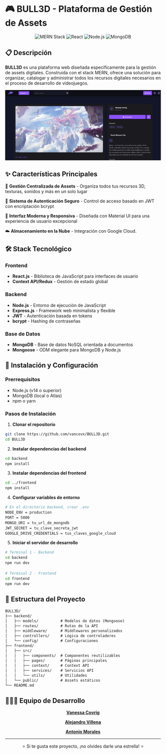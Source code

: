 # 🎮 BULL3D - Plataforma de Gestión de Assets

<div align="center">
  <img src="https://img.shields.io/badge/Stack-MERN-61DAFB?style=for-the-badge&logo=react&logoColor=white" alt="MERN Stack">
  <img src="https://img.shields.io/badge/Frontend-React-61DAFB?style=for-the-badge&logo=react&logoColor=white" alt="React">
  <img src="https://img.shields.io/badge/Backend-Node.js-339933?style=for-the-badge&logo=node.js&logoColor=white" alt="Node.js">
  <img src="https://img.shields.io/badge/Database-MongoDB-47A248?style=for-the-badge&logo=mongodb&logoColor=white" alt="MongoDB">
</div>

## 📋 Descripción

**BULL3D** es una plataforma web diseñada específicamente para la gestión de assets digitales. Construida con el stack MERN, ofrece una solución para organizar, catalogar y administrar todos los recursos digitales necesarios en el proceso de desarrollo de videojuegos.

![Aplicación en funcionamiento](GitHub.png)

## ✨ Características Principales

🎯 **Gestión Centralizada de Assets** - Organiza todos tus recursos 3D, texturas, sonidos y más en un solo lugar

🔐 **Sistema de Autenticación Seguro** - Control de acceso basado en JWT con encriptación bcrypt

📱 **Interfaz Moderna y Responsiva** - Diseñada con Material UI para una experiencia de usuario excepcional

☁️ **Almacenamiento en la Nube** - Integración con Google Cloud.


## 🛠️ Stack Tecnológico

### Frontend
- **React.js** - Biblioteca de JavaScript para interfaces de usuario
- **Context API/Redux** - Gestión de estado global

### Backend
- **Node.js** - Entorno de ejecución de JavaScript
- **Express.js** - Framework web minimalista y flexible
- **JWT** - Autenticación basada en tokens
- **bcrypt** - Hashing de contraseñas

### Base de Datos
- **MongoDB** - Base de datos NoSQL orientada a documentos
- **Mongoose** - ODM elegante para MongoDB y Node.js


## 🚀 Instalación y Configuración

### Prerrequisitos
- Node.js (v14 o superior)
- MongoDB (local o Atlas)
- npm o yarn

### Pasos de Instalación

1. **Clonar el repositorio**
```bash
git clone https://github.com/vancovx/BULL3D.git
cd BULL3D
```

2. **Instalar dependencias del backend**
```bash
cd backend
npm install
```

3. **Instalar dependencias del frontend**
```bash
cd ../frontend
npm install
```

4. **Configurar variables de entorno**
```bash
# En el directorio backend, crear .env
NODE_ENV = production
PORT = 5000
MONGO_URI = tu_url_de_mongodb
JWT_SECRET = tu_clave_secreta_jwt
GOOGLE_DRIVE_CREDENTIALS = tus_claves_google_cloud

```

5. **Iniciar el servidor de desarrollo**
```bash
# Terminal 1 - Backend
cd backend
npm run dev

# Terminal 2 - Frontend
cd frontend
npm run dev
```

## 📂 Estructura del Proyecto

```
BULL3D/
├── backend/
│   ├── models/          # Modelos de datos (Mongoose)
│   ├── routes/          # Rutas de la API
│   ├── middleware/      # Middlewares personalizados
│   ├── controllers/     # Lógica de controladores
│   └── config/          # Configuraciones
├── frontend/
│   ├── src/
│   │   ├── components/  # Componentes reutilizables
│   │   ├── pages/       # Páginas principales
│   │   ├── context/     # Context API
│   │   ├── services/    # Servicios API
│   │   └── utils/       # Utilidades
│   └── public/          # Assets estáticos
└── README.md
```


## 👨‍👨‍👧 Equipo de Desarrollo
<div align="center">


[**Vanessa Covrig**](https://github.com/vancovx) 

[**Alejandro Villena**](https://github.com/AlexxCFH)

[**Antonio Morales**](https://github.com/Anmorales0)


---

<div align="center">
  <p>⭐ Si te gusta este proyecto, ¡no olvides darle una estrella! ⭐</p>
</div>